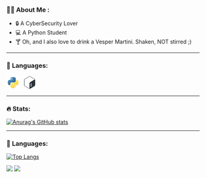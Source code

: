 ###  :technologist: About Me :

- :lock: A CyberSecurity Lover
- :computer: A Python Student
- :cocktail: Oh, and I also love to drink a Vesper Martini. Shaken, NOT stirred ;)

---
### :tea: Languages:
<div>
  <img src= "https://github.com/devicons/devicon/blob/master/icons/python/python-original.svg" title="Python" alt="Python" width="35" height="35"/>&nbsp;
  <img src = "https://github.com/devicons/devicon/blob/master/icons/bash/bash-original.svg" title="Shell" alt="Shell" width="35" height="35"/>&nbsp;
</div>

---
### :fire: Stats:
[![Anurag's GitHub stats](https://github-readme-stats.vercel.app/api?username=FlickaKingsman&count_private=true&show_icons=true&theme=midnight-purple&hide_border=true)](https://github.com/FlickaKingsman/github-readme-stats)

---
### :crescent_moon: Languages:

[![Top Langs](https://github-readme-stats.vercel.app/api/top-langs/?username=your-github-username&layout=compact&theme=dracula)](https://github.com/anuraghazra/github-readme-stats)

<img height="90cm" src="https://github-readme-stats.vercel.app/api/top-langs/?username=FlickaKingsman&layout=compac&theme=dracula&hide_border=true"/>

<img height="90cm" src="https://github-readme-stats.vercel.app/api/top-langs/?username=FlickaKingsman&layout=compact&langs_count=16&theme=dracula"/>



<!--

(https://github.com/FlickaKingsman/github-readme-stats)

[![GitHub Streak](https://github-readme-streak-stats.herokuapp.com?user=FlickaKingsman&theme=dracula&hide_border=true&currStreakNum=FFFFFF&sideNums=DFEBE0)](https://git.io/streak-stats)



### :fire: My Stats :
[![GitHub Streak](https://github-readme-streak-stats.herokuapp.com?user=FlickaKingsman&theme=merko&hide_border=true&currStreakNum=FFFFFF&sideNums=DFEBE0)](https://git.io/streak-stats)

[![GitHub Streak](https://github-readme-streak-stats.herokuapp.com?user=FlickaKingsman&theme=midnight-purple&hide_border=true&sideNums=BFA0FF&currStreakNum=FFFFFFDC)](https://git.io/streak-stats)

**FlickaKingsman/FlickaKingsman** is a ✨ _special_ ✨ repository because its `README.md` (this file) appears on your GitHub profile.

Here are some ideas to get you started:

###
- 🔭 I’m currently working on ...
- 🌱 I’m currently learning ...
- 👯 I’m looking to collaborate on ...
- 🤔 I’m looking for help with ...
- 💬 Ask me about ...
- 📫 How to reach me: ...
- 😄 Pronouns: ...
- ⚡ Fun fact: ...
-->

